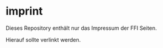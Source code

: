# imprint
Dieses Repository enthält nur das Impressum der FFI Seiten.

Hierauf sollte verlinkt werden.
